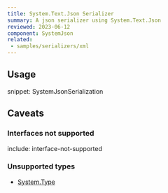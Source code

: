```yaml
---
title: System.Text.Json Serializer
summary: A json serializer using System.Text.Json
reviewed: 2023-06-12
component: SystemJson
related:
 - samples/serializers/xml
---
```


## Usage

snippet: SystemJsonSerialization

## Caveats

### Interfaces not supported

include: interface-not-supported

### Unsupported types

* [System.Type](https://learn.microsoft.com/en-us/dotnet/api/system.type)
